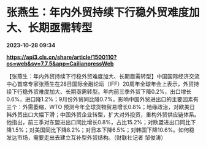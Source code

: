 # 张燕生：年内外贸持续下行稳外贸难度加大、长期亟需转型

**2023-10-28 09:34**

**https://api3.cls.cn/share/article/1500110?os=web&sv=7.7.5&app=CailianpressWeb**

【张燕生：年内外贸持续下行稳外贸难度加大、长期亟需转型】中国国际经济交流中心首席专家张燕生在28日国际金融论坛（IFF）20周年全球年会上表示，外贸持续下行稳外贸难度加大、长期亟需转型。年内前三季外贸下降0.2%，出口增长0.6%，进口降1.2%；9月份外贸同比降0.7%。影响中国外贸进出口的主要因素有三个：外需萎缩，WTO 预测今年全球货物贸易增长0.8%；地缘政治，对欧美日韩外贸出口大幅下滑；中国外贸企业转型，扩大对外投资，重构外贸供应链体系。他指出，前三季对东盟进出口同比增长0.8%，占比15.2%；对欧盟进出口同比下降1.5%；对美国同比下降8.2%；对日本下降6.5%；对韩国下降10.6%。如何稳发达市场，需要走出去建立互补型外贸结构。（财联社记者 邹俊涛）
